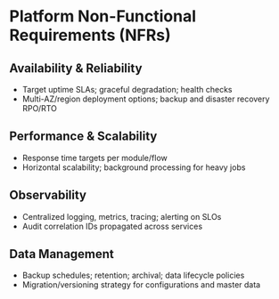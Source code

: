 # Platform Non-Functional Requirements (NFRs)

## Availability & Reliability
- Target uptime SLAs; graceful degradation; health checks
- Multi-AZ/region deployment options; backup and disaster recovery RPO/RTO

## Performance & Scalability
- Response time targets per module/flow
- Horizontal scalability; background processing for heavy jobs

## Observability
- Centralized logging, metrics, tracing; alerting on SLOs
- Audit correlation IDs propagated across services

## Data Management
- Backup schedules; retention; archival; data lifecycle policies
- Migration/versioning strategy for configurations and master data
